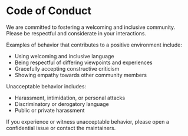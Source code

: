 # Code of Conduct

We are committed to fostering a welcoming and inclusive community. Please be respectful and considerate in your interactions.

Examples of behavior that contributes to a positive environment include:
- Using welcoming and inclusive language
- Being respectful of differing viewpoints and experiences
- Gracefully accepting constructive criticism
- Showing empathy towards other community members

Unacceptable behavior includes:
- Harassment, intimidation, or personal attacks
- Discriminatory or derogatory language
- Public or private harassment

If you experience or witness unacceptable behavior, please open a confidential issue or contact the maintainers.

